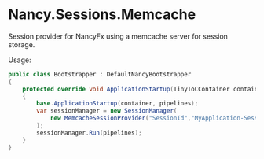 Nancy.Sessions.Memcache
=======================

Session provider for NancyFx using a memcache server for session storage.

Usage:

```csharp
public class Bootstrapper : DefaultNancyBootstrapper
{
    protected override void ApplicationStartup(TinyIoCContainer container, IPipelines pipelines)
    {
        base.ApplicationStartup(container, pipelines);
        var sessionManager = new SessionManager(
            new MemcacheSessionProvider("SessionId","MyApplication-Sessions-")
        );
        sessionManager.Run(pipelines);
    }
}
```
